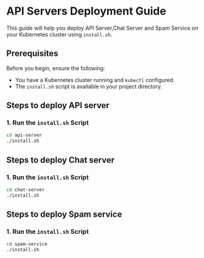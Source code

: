 # API Servers Deployment Guide

This guide will help you deploy API Server,Chat Server and Spam Service on your Kubernetes cluster using `install.sh`.

## Prerequisites

Before you begin, ensure the following:
- You have a Kubernetes cluster running and `kubectl` configured.
- The `install.sh` script is available in your project directory.

## Steps to deploy API server

### 1. Run the `install.sh` Script

```bash
cd api-server
./install.sh
```

## Steps to deploy Chat server

### 1. Run the `install.sh` Script

```bash
cd chat-server
./install.sh
```

## Steps to deploy Spam service

### 1. Run the `install.sh` Script

```bash
cd spam-service
./install.sh
```